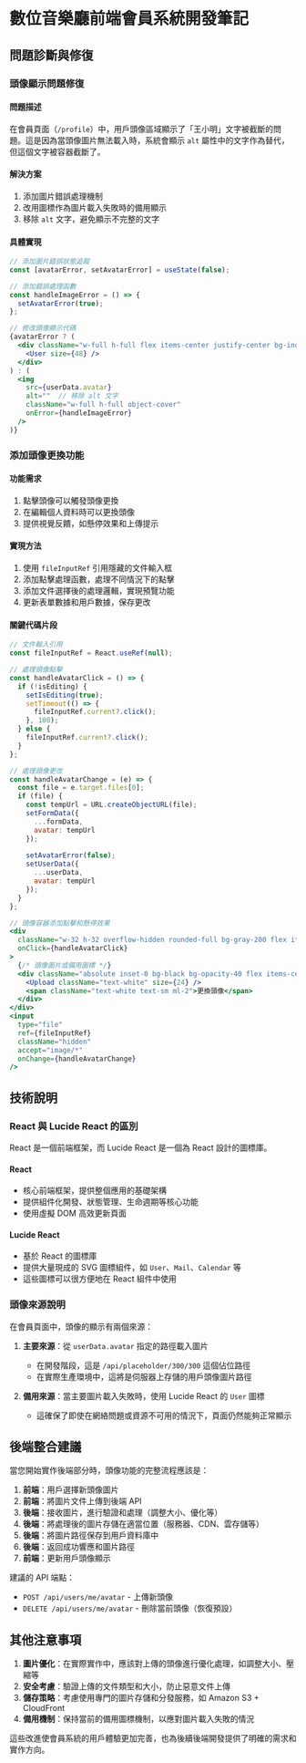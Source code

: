 # 數位音樂廳前端會員系統開發筆記

## 問題診斷與修復

### 頭像顯示問題修復

#### 問題描述
在會員頁面（`/profile`）中，用戶頭像區域顯示了「王小明」文字被截斷的問題。這是因為當頭像圖片無法載入時，系統會顯示 `alt` 屬性中的文字作為替代，但這個文字被容器截斷了。

#### 解決方案
1. 添加圖片錯誤處理機制
2. 改用圖標作為圖片載入失敗時的備用顯示
3. 移除 `alt` 文字，避免顯示不完整的文字

#### 具體實現
```jsx
// 添加圖片錯誤狀態追蹤
const [avatarError, setAvatarError] = useState(false);

// 添加錯誤處理函數
const handleImageError = () => {
  setAvatarError(true);
};

// 修改頭像顯示代碼
{avatarError ? (
  <div className="w-full h-full flex items-center justify-center bg-indigo-100 text-indigo-600">
    <User size={48} />
  </div>
) : (
  <img
    src={userData.avatar}
    alt=""  // 移除 alt 文字
    className="w-full h-full object-cover"
    onError={handleImageError}
  />
)}
```

### 添加頭像更換功能

#### 功能需求
1. 點擊頭像可以觸發頭像更換
2. 在編輯個人資料時可以更換頭像
3. 提供視覺反饋，如懸停效果和上傳提示

#### 實現方法
1. 使用 `fileInputRef` 引用隱藏的文件輸入框
2. 添加點擊處理函數，處理不同情況下的點擊
3. 添加文件選擇後的處理邏輯，實現預覽功能
4. 更新表單數據和用戶數據，保存更改

#### 關鍵代碼片段
```jsx
// 文件輸入引用
const fileInputRef = React.useRef(null);

// 處理頭像點擊
const handleAvatarClick = () => {
  if (!isEditing) {
    setIsEditing(true);
    setTimeout(() => {
      fileInputRef.current?.click();
    }, 100);
  } else {
    fileInputRef.current?.click();
  }
};

// 處理頭像更改
const handleAvatarChange = (e) => {
  const file = e.target.files[0];
  if (file) {
    const tempUrl = URL.createObjectURL(file);
    setFormData({
      ...formData,
      avatar: tempUrl
    });
    
    setAvatarError(false);
    setUserData({
      ...userData,
      avatar: tempUrl
    });
  }
};

// 頭像容器添加點擊和懸停效果
<div 
  className="w-32 h-32 overflow-hidden rounded-full bg-gray-200 flex items-center justify-center cursor-pointer relative"
  onClick={handleAvatarClick}
>
  {/* 頭像圖片或備用圖標 */}
  <div className="absolute inset-0 bg-black bg-opacity-40 flex items-center justify-center opacity-0 hover:opacity-100 transition-opacity">
    <Upload className="text-white" size={24} />
    <span className="text-white text-sm ml-2">更換頭像</span>
  </div>
</div>
<input
  type="file"
  ref={fileInputRef}
  className="hidden"
  accept="image/*"
  onChange={handleAvatarChange}
/>
```

## 技術說明

### React 與 Lucide React 的區別

React 是一個前端框架，而 Lucide React 是一個為 React 設計的圖標庫。

#### React
- 核心前端框架，提供整個應用的基礎架構
- 提供組件化開發、狀態管理、生命週期等核心功能
- 使用虛擬 DOM 高效更新頁面

#### Lucide React
- 基於 React 的圖標庫
- 提供大量現成的 SVG 圖標組件，如 `User`、`Mail`、`Calendar` 等
- 這些圖標可以很方便地在 React 組件中使用

### 頭像來源說明

在會員頁面中，頭像的顯示有兩個來源：

1. **主要來源**：從 `userData.avatar` 指定的路徑載入圖片
   - 在開發階段，這是 `/api/placeholder/300/300` 這個佔位路徑
   - 在實際生產環境中，這將是伺服器上存儲的用戶頭像圖片路徑

2. **備用來源**：當主要圖片載入失敗時，使用 Lucide React 的 `User` 圖標
   - 這確保了即使在網絡問題或資源不可用的情況下，頁面仍然能夠正常顯示

## 後端整合建議

當您開始實作後端部分時，頭像功能的完整流程應該是：

1. **前端**：用戶選擇新頭像圖片
2. **前端**：將圖片文件上傳到後端 API
3. **後端**：接收圖片，進行驗證和處理（調整大小、優化等）
4. **後端**：將處理後的圖片存儲在適當位置（服務器、CDN、雲存儲等）
5. **後端**：將圖片路徑保存到用戶資料庫中
6. **後端**：返回成功響應和圖片路徑
7. **前端**：更新用戶頭像顯示

建議的 API 端點：
- `POST /api/users/me/avatar` - 上傳新頭像
- `DELETE /api/users/me/avatar` - 刪除當前頭像（恢復預設）

## 其他注意事項

1. **圖片優化**：在實際實作中，應該對上傳的頭像進行優化處理，如調整大小、壓縮等
2. **安全考慮**：驗證上傳的文件類型和大小，防止惡意文件上傳
3. **儲存策略**：考慮使用專門的圖片存儲和分發服務，如 Amazon S3 + CloudFront
4. **備用機制**：保持當前的備用圖標機制，以應對圖片載入失敗的情況

這些改進使會員系統的用戶體驗更加完善，也為後續後端開發提供了明確的需求和實作方向。
